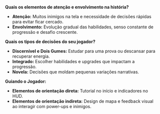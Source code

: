 **Quais os elementos de atenção e envolvimento na história?**
- **Atenção:** Muitos inimigos na tela e necessidade de decisões rápidas para evitar ficar cercado.
- **Envolvimento:** Evolução gradual das habilidades, senso constante de progressão e desafio crescente.

**Quais os tipos de decisões do seu jogador?**
- **Discernível e Dois Gumes:** Estudar para uma prova ou descansar para recuperar energia.
- **Integrado:** Escolher habilidades e upgrades que impactam a progressão.
- **Novela:** Decisões que moldam pequenas variações narrativas.

**Guiando o Jogador:**
- **Elementos de orientação direta:** Tutorial no início e indicadores no HUD.
- **Elementos de orientação indireta:** Design de mapa e feedback visual ao interagir com power-ups e inimigos.
